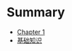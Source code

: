 # Summary

- [Chapter 1](./chapter_1.md)
- [基础知识](./basic.md)
  <!-- - [1.1 Introduction to Rust](chapter1.md#introduction-to-rust) -->

 